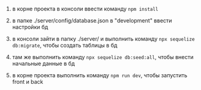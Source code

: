 1) в корне проекта в консоли ввести команду `npm install`

2) в папке ./server/config/database.json в "development" ввести настройки бд

3) в консоли зайти в папку ./server/ и выполнить команду `npx sequelize db:migrate`, чтобы создать таблицы в бд

4) там же выполнить команду `npx sequelize db:seed:all`, чтобы внести начальные данные в бд

5) в корне проекта выполнить команду `npm run dev`, чтобы запустить front и back
